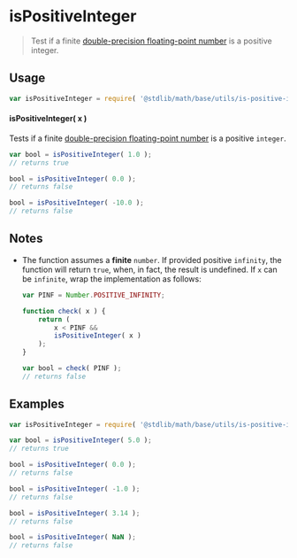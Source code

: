 isPositiveInteger
===

> Test if a finite [double-precision floating-point number][ieee754] is a positive integer.


<section class="usage">

## Usage

``` javascript
var isPositiveInteger = require( '@stdlib/math/base/utils/is-positive-integer' );
```

#### isPositiveInteger( x )

Tests if a finite [double-precision floating-point number][ieee754] is a positive `integer`.

``` javascript
var bool = isPositiveInteger( 1.0 );
// returns true

bool = isPositiveInteger( 0.0 );
// returns false

bool = isPositiveInteger( -10.0 );
// returns false
```

</section>

<!-- /.usage -->


<section class="notes">

## Notes

* The function assumes a __finite__ `number`. If provided positive `infinity`, the function will return `true`, when, in fact, the result is undefined. If `x` can be `infinite`, wrap the implementation as follows:

    ``` javascript
    var PINF = Number.POSITIVE_INFINITY;

    function check( x ) {
        return (
            x < PINF &&
            isPositiveInteger( x )
        );
    }

    var bool = check( PINF );
    // returns false
    ```

</section>

<!-- /.notes -->


<section class="examples">

## Examples

``` javascript
var isPositiveInteger = require( '@stdlib/math/base/utils/is-positive-integer' );

var bool = isPositiveInteger( 5.0 );
// returns true

bool = isPositiveInteger( 0.0 );
// returns false

bool = isPositiveInteger( -1.0 );
// returns false

bool = isPositiveInteger( 3.14 );
// returns false

bool = isPositiveInteger( NaN );
// returns false
```

</section>

<!-- /.examples -->


<section class="links">

[ieee754]: https://en.wikipedia.org/wiki/IEEE_754-1985

</section>

<!-- /.links -->
